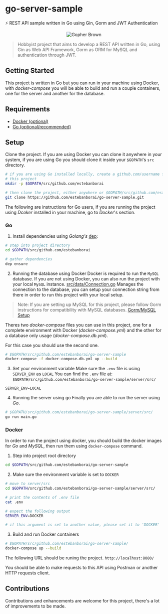 # go-server-sample
⚡ REST API sample written in Go using Gin, Gorm and JWT Authentication

<div align="center">
	<img src="" alt="Gopher Brown" />
</div>

> Hobbyist project that aims to develop a REST API written in Go, using Gin as Web API Framework, Gorm as ORM for MySQL and authentication through JWT.

## Getting Started
This project is written in Go but you can run in your machine using Docker,
with *docker-compose* you will be able to build and run a couple containers, one for
the server and another for the database.

## Requirements
-	[Docker (optional)](https://www.docker.com/get-started)
- [Go (optional/recommended)](https://www.docker.com/get-started)

## Setup
Clone the project. If you are using Docker you can clone it anywhere in your system, if you are using Go
you should clone it inside your `$GOPATH`'s `src` directory.

```bash
# if you are using Go installed locally, create a github.com/username folder for
# this project
mkdir -p $GOPATH/src/github.com/estebanborai

# then clone the project, either anywhere or $GOPATH/src/github.com/estebanborai/
git clone https://github.com/estebanborai/go-server-sample.git
```

The following are instructions for Go users, if you are running the project using *Dcoker* installed in your machine, go to *Docker*'s section.

### Go
1. Install dependencies using *Golang's* [dep](https://golang.github.io/dep/):
```bash
# step into project directory
cd $GOPATH/src/github.com/estebanborai

# gather dependencies
dep ensure
```

2. Running the database using Docker
Docker is required to run the `MySQL` database.
If you are not using Docker, you can also run the project with your local `MySQL` instance.
[src/data/Connection.go]() Manages the connection to the database, you can setup your connection string
from there in order to run this project with your local setup.

> Note: If you are setting up MySQL for this project, please follow Gorm instructions for compatibility with MySQL databases. [Gorm/MySQL Setup](http://gorm.io/docs/connecting_to_the_database.html#MySQL)

Theres two *docker-compose* files you can use in this project, one for a complete environment with Docker (*docker-compose.yml*) and the other for a database only usage (*docker-compose.db.yml*).

For this case you should use the second one.
```bash
# $GOPATH/src/github.com/estebanborai/go-server-sample
docker-compose -f docker-compose.db.yml up --build
```

3. Set your environment variable
Make sure the `.env` file is using `SERVER_ENV` as `LOCAL`
You can find the `.env` file at: `$GOPATH/src/github.com/estebanborai/go-server-sample/server/src/`
```
SERVER_ENV=LOCAL

```

4. Running the server using go
Finally you are able to run the server using *Go*.
```bash
# $GOPATH/src/github.com/estebanborai/go-server-sample/server/src/
go run main.go
```

### Docker
In order to run the project using docker, you should build the docker images for *Go* and *MySQL*, then run them using `docker-compose` command.

1. Step into project root directory
```bash
cd $GOPATH/src/github.com/estebanborai/go-server-sample
```

2. Make sure the environment variable is set to `DOCKER`
```bash
# move to server/src
cd $GOPATH/src/github.com/estebanborai/go-server-sample/server/src/

# print the contents of .env file
cat .env

# expect the following output
SERVER_ENV=DOCKER

# if this argument is set to another value, please set it to 'DOCKER'
```

3. Build and run Docker containers
```bash
# $GOPATH/src/github.com/estebanborai/go-server-sample/
docker-compose up --build
```

The following URL should be runing the project.
`http://localhost:8080/`

You should be able to make requests to this API using Postman or another HTTP requests client.

## Contributions
Contributions and enhancements are welcome for this project, there's a lot of improvements to be made.
